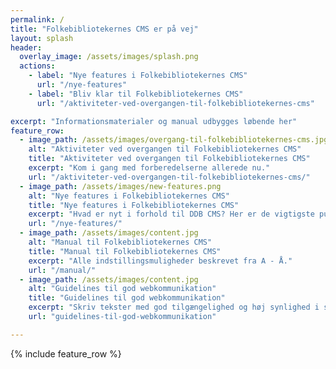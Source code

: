 ```yaml
---
permalink: /
title: "Folkebibliotekernes CMS er på vej"
layout: splash
header:
  overlay_image: /assets/images/splash.png
  actions:
    - label: "Nye features i Folkebibliotekernes CMS"
      url: "/nye-features"
    - label: "Bliv klar til Folkebibliotekernes CMS"
      url: "/aktiviteter-ved-overgangen-til-folkebibliotekernes-cms"

excerpt: "Informationsmaterialer og manual udbygges løbende her"
feature_row:
  - image_path: /assets/images/overgang-til-folkebibliotekernes-cms.jpg
    alt: "Aktiviteter ved overgangen til Folkebibliotekernes CMS"
    title: "Aktiviteter ved overgangen til Folkebibliotekernes CMS"
    excerpt: "Kom i gang med forberedelserne allerede nu."
    url: "/aktiviteter-ved-overgangen-til-folkebibliotekernes-cms/"
  - image_path: /assets/images/new-features.png
    alt: "Nye features i Folkebibliotekernes CMS"
    title: "Nye features i Folkebibliotekernes CMS"
    excerpt: "Hvad er nyt i forhold til DDB CMS? Her er de vigtigste punkter."
    url: "/nye-features/"
  - image_path: /assets/images/content.jpg
    alt: "Manual til Folkebibliotekernes CMS"
    title: "Manual til Folkebibliotekernes CMS"
    excerpt: "Alle indstillingsmuligheder beskrevet fra A - Å."
    url: "/manual/"
  - image_path: /assets/images/content.jpg
    alt: "Guidelines til god webkommunikation"
    title: "Guidelines til god webkommunikation"
    excerpt: "Skriv tekster med god tilgængelighed og høj synlighed i søgemaskiner."
    url: "guidelines-til-god-webkommunikation"

---
```


{% include feature_row %}




